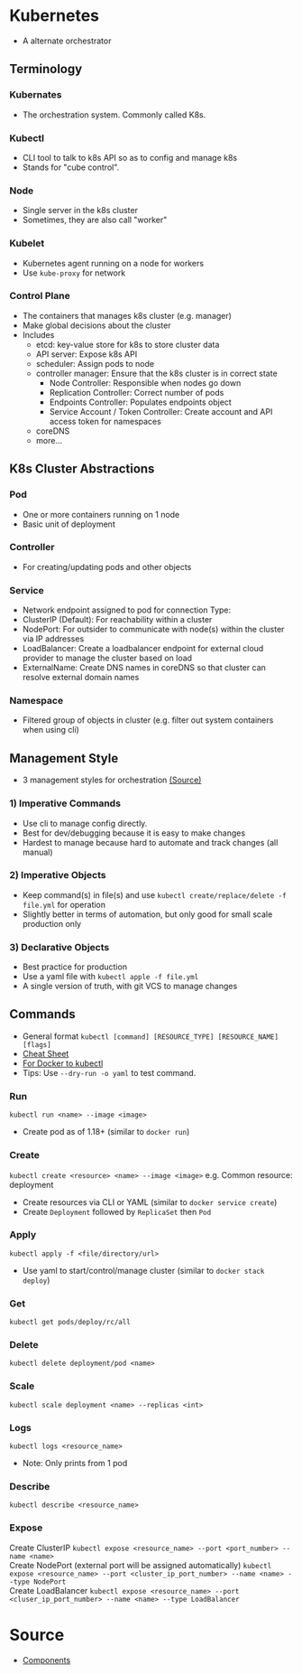 # Kubernetes
* A alternate orchestrator

## Terminology
### Kubernates 
* The orchestration system. Commonly called K8s.

### Kubectl
* CLI tool to talk to k8s API so as to config and manage k8s
* Stands for "cube control".

### Node
* Single server in the k8s cluster
* Sometimes, they are also call "worker"

### Kubelet
* Kubernetes agent running on a node for workers
* Use `kube-proxy` for network

### Control Plane
* The containers that manages k8s cluster (e.g. manager)
* Make global decisions about the cluster
* Includes
  * etcd: key-value store for k8s to store cluster data
  * API server: Expose k8s API
  * scheduler: Assign pods to node
  * controller manager: Ensure that the k8s cluster is in correct state
      * Node Controller: Responsible when nodes go down
      * Replication Controller: Correct number of pods
      * Endpoints Controller: Populates endpoints object
      * Service Account / Token Controller: Create account and API access token for namespaces
  * coreDNS
  * more...


## K8s Cluster Abstractions
### Pod
* One or more containers running on 1 node
* Basic unit of deployment

### Controller
* For creating/updating pods and other objects

### Service
* Network endpoint assigned to pod for connection
Type:
* ClusterIP (Default): For reachability within a cluster
* NodePort: For outsider to communicate with node(s) within the cluster via IP addresses
* LoadBalancer: Create a loadbalancer endpoint for external cloud provider to manage the cluster based on load
* ExternalName: Create DNS names in coreDNS so that cluster can resolve external domain names

### Namespace
* Filtered group of objects in cluster (e.g. filter out system containers when using cli)

## Management Style
* 3 management styles for orchestration [(Source)](https://kubernetes.io/docs/concepts/overview/working-with-objects/object-management/)
### 1) Imperative Commands
* Use cli to manage config directly.
* Best for dev/debugging because it is easy to make changes
* Hardest to manage because hard to automate and track changes (all manual)

### 2) Imperative Objects
* Keep command(s) in file(s) and use `kubectl create/replace/delete -f file.yml` for operation
* Slightly better in terms of automation, but only good for small scale production only

### 3) Declarative Objects
* Best practice for production
* Use a yaml file with `kubectl apple -f file.yml`
* A single version of truth, with git VCS to manage changes

## Commands
* General format `kubectl [command] [RESOURCE_TYPE] [RESOURCE_NAME] [flags]`
* [Cheat Sheet](https://kubernetes.io/docs/reference/kubectl/cheatsheet/)
* [For Docker to kubectl](https://kubernetes.io/docs/reference/kubectl/docker-cli-to-kubectl/) 
* Tips: Use `--dry-run -o yaml` to test command.

### Run
`kubectl run <name> --image <image>`
* Create pod as of 1.18+ (similar to `docker run`)

### Create
`kubectl create <resource> <name> --image <image>` e.g. Common resource: deployment
* Create resources via CLI or YAML (similar to `docker service create`)
* Create `Deployment` followed by `ReplicaSet` then `Pod`

### Apply
`kubectl apply -f <file/directory/url>`
* Use yaml to start/control/manage cluster (similar to `docker stack deploy`)

### Get
`kubectl get pods/deploy/rc/all`

### Delete
`kubectl delete deployment/pod <name>`

### Scale
`kubectl scale deployment <name> --replicas <int>`

### Logs
`kubectl logs <resource_name>`
* Note: Only prints from 1 pod

### Describe
`kubectl describe <resource_name>`

### Expose
Create ClusterIP `kubectl expose <resource_name> --port <port_number> --name <name>` \
Create NodePort (external port will be assigned automatically) `kubectl expose <resource_name> --port <cluster_ip_port_number> --name <name> --type NodePort` \
Create LoadBalancer `kubectl expose <resource_name> --port <cluser_ip_port_number> --name <name> --type LoadBalancer`

# Source
* [Components](https://kubernetes.io/docs/concepts/overview/components/)
